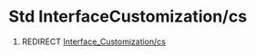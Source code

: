 # Std InterfaceCustomization/cs

1.  REDIRECT [Interface\_Customization/cs](Interface_Customization/cs.md)
